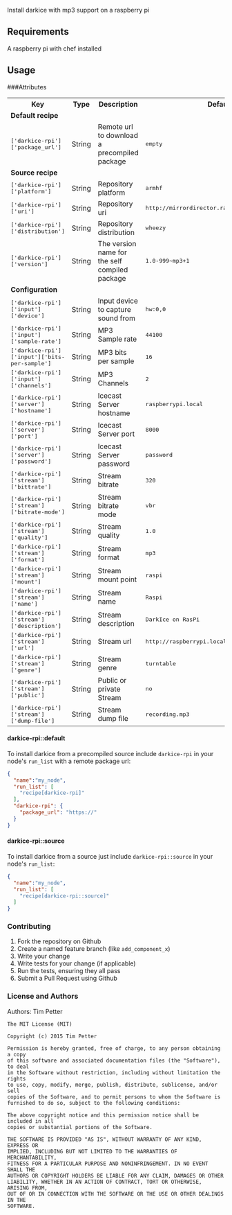 Install darkice with mp3 support on a raspberry pi

## Requirements
A raspberry pi with chef installed

## Usage

###Attributes
<table>
  <tr>
    <th>Key</th>
    <th>Type</th>
    <th>Description</th>
    <th>Default</th>
  </tr>
  <tr>
    <td colspan="4"><b>Default recipe</b></td>
  </tr>
  <tr>
    <td><tt>['darkice-rpi']['package_url']</tt></td>
    <td>String</td>
    <td>Remote url to download a precompiled package</td>
    <td><tt>empty</tt></td>
  </tr>
  <tr>
    <td colspan="4"><b>Source recipe</b></td>
  </tr>
  <tr>
    <td><tt>['darkice-rpi']['platform']</tt></td>
    <td>String</td>
    <td>Repository platform</td>
    <td><tt>armhf</tt></td>
  </tr>
  <tr>
    <td><tt>['darkice-rpi']['uri']</tt></td>
    <td>String</td>
    <td>Repository uri</td>
    <td><tt>http://mirrordirector.raspbian.org/raspbian/</tt></td>
  </tr>
  <tr>
    <td><tt>['darkice-rpi']['distribution']</tt></td>
    <td>String</td>
    <td>Repository distribution</td>
    <td><tt>wheezy</tt></td>
  </tr>
  <tr>
    <td><tt>['darkice-rpi']['version']</tt></td>
    <td>String</td>
    <td>The version name for the self compiled package</td>
    <td><tt>1.0-999~mp3+1</tt></td>
  </tr>
  <tr>
    <td colspan="4"><b>Configuration</b></td>
  </tr>
  <tr>
    <td><tt>['darkice-rpi']['input']['device']</tt></td>
    <td>String</td>
    <td>Input device to capture sound from</td>
    <td><tt>hw:0,0</tt></td>
  </tr>
  <tr>
    <td><tt>['darkice-rpi']['input']['sample-rate']</tt></td>
    <td>String</td>
    <td>MP3 Sample rate</td>
    <td><tt>44100</tt></td>
  </tr>
  <tr>
    <td><tt>['darkice-rpi']['input']['bits-per-sample']</tt></td>
    <td>String</td>
    <td>MP3 bits per sample</td>
    <td><tt>16</tt></td>
  </tr>
  <tr>
    <td><tt>['darkice-rpi']['input']['channels']</tt></td>
    <td>String</td>
    <td>MP3 Channels</td>
    <td><tt>2</tt></td>
  </tr>
  <tr>
    <td><tt>['darkice-rpi']['server']['hostname']</tt></td>
    <td>String</td>
    <td>Icecast Server hostname</td>
    <td><tt>raspberrypi.local</tt></td>
  </tr>
  <tr>
    <td><tt>['darkice-rpi']['server']['port']</tt></td>
    <td>String</td>
    <td>Icecast Server port</td>
    <td><tt>8000</tt></td>
  </tr>
  <tr>
    <td><tt>['darkice-rpi']['server']['password']</tt></td>
    <td>String</td>
    <td>Icecast Server password</td>
    <td><tt>password</tt></td>
  </tr>
  <tr>
    <td><tt>['darkice-rpi']['stream']['bittrate']</tt></td>
    <td>String</td>
    <td>Stream bitrate</td>
    <td><tt>320</tt></td>
  </tr>
  <tr>
    <td><tt>['darkice-rpi']['stream']['bitrate-mode']</tt></td>
    <td>String</td>
    <td>Stream bitrate mode</td>
    <td><tt>vbr</tt></td>
  </tr>
  <tr>
    <td><tt>['darkice-rpi']['stream']['quality']</tt></td>
    <td>String</td>
    <td>Stream quality</td>
    <td><tt>1.0</tt></td>
  </tr>
  <tr>
    <td><tt>['darkice-rpi']['stream']['format']</tt></td>
    <td>String</td>
    <td>Stream format</td>
    <td><tt>mp3</tt></td>
  </tr>
  <tr>
    <td><tt>['darkice-rpi']['stream']['mount']</tt></td>
    <td>String</td>
    <td>Stream mount point</td>
    <td><tt>raspi</tt></td>
  </tr>
  <tr>
    <td><tt>['darkice-rpi']['stream']['name']</tt></td>
    <td>String</td>
    <td>Stream name</td>
    <td><tt>Raspi</tt></td>
  </tr>
  <tr>
    <td><tt>['darkice-rpi']['stream']['description']</tt></td>
    <td>String</td>
    <td>Stream description</td>
    <td><tt>DarkIce on RasPi</tt></td>
  </tr>
  <tr>
    <td><tt>['darkice-rpi']['stream']['url']</tt></td>
    <td>String</td>
    <td>Stream url</td>
    <td><tt>http://raspberrypi.local</tt></td>
  </tr>
  <tr>
    <td><tt>['darkice-rpi']['stream']['genre']</tt></td>
    <td>String</td>
    <td>Stream genre</td>
    <td><tt>turntable</tt></td>
  </tr>
  <tr>
    <td><tt>['darkice-rpi']['stream']['public']</tt></td>
    <td>String</td>
    <td>Public or private Stream</td>
    <td><tt>no</tt></td>
  </tr>
  <tr>
    <td><tt>['darkice-rpi']['stream']['dump-file']</tt></td>
    <td>String</td>
    <td>Stream dump file</td>
    <td><tt>recording.mp3</tt></td>
  </tr>
</table>

#### darkice-rpi::default
To install darkice from a precompiled source include `darkice-rpi` in your node's `run_list`
with a remote package url:

```json
{
  "name":"my_node",
  "run_list": [
    "recipe[darkice-rpi]"
  ],
  "darkice-rpi": {
    "package_url": "https://"
  }
}
```

#### darkice-rpi::source
To install darkice from a source just include `darkice-rpi::source` in your node's `run_list`:

```json
{
  "name":"my_node",
  "run_list": [
    "recipe[darkice-rpi::source]"
  ]
}
```

### Contributing

1. Fork the repository on Github
2. Create a named feature branch (like `add_component_x`)
3. Write your change
4. Write tests for your change (if applicable)
5. Run the tests, ensuring they all pass
6. Submit a Pull Request using Github

### License and Authors

Authors: Tim Petter

```
The MIT License (MIT)

Copyright (c) 2015 Tim Petter

Permission is hereby granted, free of charge, to any person obtaining a copy
of this software and associated documentation files (the "Software"), to deal
in the Software without restriction, including without limitation the rights
to use, copy, modify, merge, publish, distribute, sublicense, and/or sell
copies of the Software, and to permit persons to whom the Software is
furnished to do so, subject to the following conditions:

The above copyright notice and this permission notice shall be included in all
copies or substantial portions of the Software.

THE SOFTWARE IS PROVIDED "AS IS", WITHOUT WARRANTY OF ANY KIND, EXPRESS OR
IMPLIED, INCLUDING BUT NOT LIMITED TO THE WARRANTIES OF MERCHANTABILITY,
FITNESS FOR A PARTICULAR PURPOSE AND NONINFRINGEMENT. IN NO EVENT SHALL THE
AUTHORS OR COPYRIGHT HOLDERS BE LIABLE FOR ANY CLAIM, DAMAGES OR OTHER
LIABILITY, WHETHER IN AN ACTION OF CONTRACT, TORT OR OTHERWISE, ARISING FROM,
OUT OF OR IN CONNECTION WITH THE SOFTWARE OR THE USE OR OTHER DEALINGS IN THE
SOFTWARE.
```

